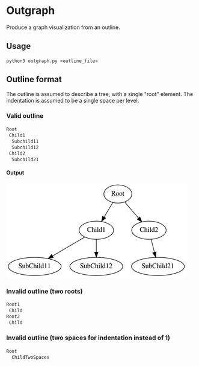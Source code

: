 # Outgraph

Produce a graph visualization from an outline.

## Usage
```
python3 outgraph.py <outline_file>
```

## Outline format

The outline is assumed to describe a tree, with a single "root" element.
The indentation is assumed to be a single space per level.

### Valid outline
```
Root
 Child1
  Subchild11
  Subchild12
 Child2
  Subchild21
```

#### Output
![Valid outline](valid_outline.png)

### Invalid outline (two roots)
```
Root1
 Child
Root2
 Child
```

### Invalid outline (two spaces for indentation instead of 1)
```
Root
  ChildTwoSpaces
```
